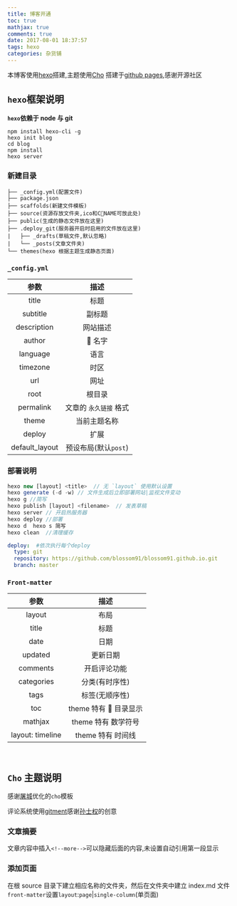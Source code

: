 ```yaml
---
title: 博客开通
toc: true
mathjax: true
comments: true
date: 2017-08-01 18:37:57
tags: hexo
categories: 杂货铺
---
```


本博客使用[hexo](https://hexo.io/zh-cn/)搭建,主题使用[Cho](https://www.haomwei.com/technology/maupassant-hexo.html)
搭建于[github pages](https://pages.github.com/),感谢开源社区

<!-- more -->

## `hexo`框架说明

**`hexo`依赖于 node 与 git**

```shell
npm install hexo-cli -g
hexo init blog
cd blog
npm install
hexo server
```

### 新建目录

```
├── _config.yml(配置文件)
├── package.json
├── scaffolds(新建文件模板)
├── source(资源存放文件夹,ico和CNAME可放此处)
├── public(生成的静态文件放在这里)
├── .deploy_git(服务器开启时启用的文件放在这里)
|   ├── _drafts(草稿文件,默认忽略)
|   └── _posts(文章文件夹)
└── themes(hexo 根据主题生成静态页面)
```

### `_config.yml`

|      参数      |          描述          |
| :------------: | :--------------------: |
|     title      |          标题          |
|    subtitle    |         副标题         |
|  description   |        网站描述        |
|     author     |          名字          |
|    language    |          语言          |
|    timezone    |          时区          |
|      url       |          网址          |
|      root      |         根目录         |
|   permalink    | 文章的 `永久链接` 格式 |
|     theme      |      当前主题名称      |
|     deploy     |          扩展          |
| default_layout |  预设布局(默认`post`)  |

### 部署说明

```javascript
hexo new [layout] <title>  // 无 `layout` 使用默认设置
hexo generate (-d -w) // 文件生成后立即部署网站|监视文件变动
hexo g //简写
hexo publish [layout] <filename>  // 发表草稿
hexo server // 开启热服务器
hexo deploy //部署
hexo d  hexo s 简写
hexo clean  //清理缓存
```

```yml
deploy:  #依次执行每个deploy
  type: git
  repository: https://github.com/blossom91/blossom91.github.io.git
  branch: master
```

### `Front-matter`

|       参数       |         描述         |
| :--------------: | :------------------: |
|      layout      |         布局         |
|      title       |         标题         |
|       date       |         日期         |
|     updated      |       更新日期       |
|     comments     |     开启评论功能     |
|    categories    |    分类(有时序性)    |
|       tags       |    标签(无顺序性)    |
|       toc        | theme 特有  目录显示 |
|     mathjax      | theme 特有 数学符号  |
| layout: timeline |  theme 特有 时间线   |

<br>

## `Cho` 主题说明

感谢[屠城](https://www.haomwei.com/)优化的`cho`模板

评论系统使用[gitment](https://github.com/imsun/gitment)感谢[孙士权](https://imsun.net/posts/gitment-introduction/)的创意

### 文章摘要

文章内容中插入`<!--more-->`可以隐藏后面的内容,未设置自动引用第一段显示

### 添加页面

在根 source 目录下建立相应名称的文件夹，然后在文件夹中建立 index.md 文件  
`front-matter`设置`layout`:`page`|`single-column`(单页面)
